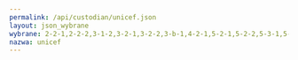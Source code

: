 ```yaml
---
permalink: /api/custodian/unicef.json
layout: json_wybrane
wybrane: 2-2-1,2-2-2,3-1-2,3-2-1,3-2-2,3-b-1,4-2-1,5-2-1,5-2-2,5-3-1,5-3-2,6-1-1,6-2-1,8-7-1,16-2-1,16-2-3,16-9-1
nazwa: unicef
---
```

